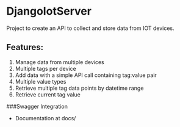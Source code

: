 # DjangoIotServer

Project to create an API to collect and store data from IOT devices.

## Features:
1. Manage data from multiple devices
2. Multiple tags per device
3. Add data with a simple API call containing tag:value pair
4. Multiple value types
5. Retrieve multiple tag data points by datetime range
6. Retrieve current tag value

###Swagger Integration
- Documentation at docs/
